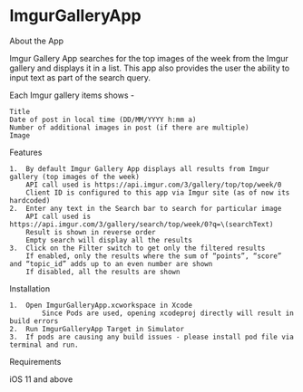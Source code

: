 # ImgurGalleryApp

About the App


Imgur Gallery App searches for the top images of the week from the Imgur gallery and displays it in a list. 
This app also provides the user the ability to input text as part of the search query.

Each Imgur gallery items shows -

	Title
	Date of post in local time (DD/MM/YYYY h:mm a) 
	Number of additional images in post (if there are multiple) 
	Image
  

Features


	1.	By default Imgur Gallery App displays all results from Imgur gallery (top images of the week)
		API call used is https://api.imgur.com/3/gallery/top/top/week/0
		Client ID is configured to this app via Imgur site (as of now its hardcoded)
	2.	Enter any text in the Search bar to search for particular image
		API call used is https://api.imgur.com/3/gallery/search/top/week/0?q=\(searchText)
		Result is shown in reverse order
		Empty search will display all the results
	3.	Click on the Filter switch to get only the filtered results 
		If enabled, only the results where the sum of “points”, “score” and “topic_id” adds up to an even number are shown
    	If disabled, all the results are shown

Installation


	1.	Open ImgurGalleryApp.xcworkspace in Xcode 
            Since Pods are used, opening xcodeproj directly will result in build errors
	2.	Run ImgurGalleryApp Target in Simulator
	3.	If pods are causing any build issues - please install pod file via terminal and run.

Requirements


iOS 11 and above

